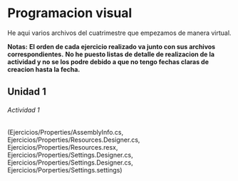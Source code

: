 # Programacion visual

He aqui varios archivos del cuatrimestre que empezamos de manera virtual.

**Notas:**
**El orden de cada ejercicio realizado va junto con sus archivos correspondientes.**
**No he puesto listas de detalle de realizacion de la actividad y no se los podre debido a que no tengo fechas claras de creacion hasta la fecha.**

## Unidad 1
###### Actividad 1
(Ejercicios/Properties/AssemblyInfo.cs, 
Ejercicios/Properties/Resources.Designer.cs, 
Ejercicios/Properties/Resources.resx, 
Ejercicios/Properties/Settings.Designer.cs, 
Ejercicios/Properties/Settings.Designer.cs, 
Ejercicios/Porperties/Settings.settings)
